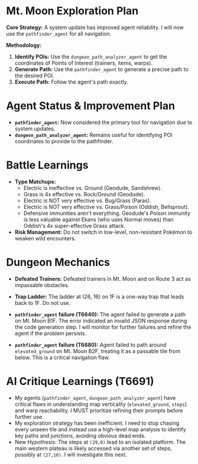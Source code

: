 # Mt. Moon Exploration Plan

**Core Strategy:** A system update has improved agent reliability. I will now use the `pathfinder_agent` for all navigation.

**Methodology:**
1.  **Identify POIs:** Use the `dungeon_path_analyzer_agent` to get the coordinates of Points of Interest (trainers, items, warps).
2.  **Generate Path:** Use the `pathfinder_agent` to generate a precise path to the desired POI.
3.  **Execute Path:** Follow the agent's path exactly.

# Agent Status & Improvement Plan
- **`pathfinder_agent`:** Now considered the primary tool for navigation due to system updates.
- **`dungeon_path_analyzer_agent`:** Remains useful for identifying POI coordinates to provide to the pathfinder.

# Battle Learnings
- **Type Matchups:**
  - Electric is ineffective vs. Ground (Geodude, Sandshrew).
  - Grass is 4x effective vs. Rock/Ground (Geodude).
  - Electric is NOT very effective vs. Bug/Grass (Paras).
  - Electric is NOT very effective vs. Grass/Poison (Oddish, Bellsprout).
  - Defensive immunities aren't everything. Geodude's Poison immunity is less valuable against Ekans (who uses Normal moves) than Oddish's 4x super-effective Grass attack.
- **Risk Management:** Do not switch in low-level, non-resistant Pokémon to weaken wild encounters.

# Dungeon Mechanics
- **Defeated Trainers:** Defeated trainers in Mt. Moon and on Route 3 act as impassable obstacles.
- **Trap Ladder:** The ladder at (26, 16) on 1F is a one-way trap that leads back to 1F. Do not use.

- **`pathfinder_agent` failure (T6640):** The agent failed to generate a path on Mt. Moon B1F. The error indicated an invalid JSON response during the code generation step. I will monitor for further failures and refine the agent if the problem persists.

- **`pathfinder_agent` failure (T6680):** Agent failed to path around `elevated_ground` on Mt. Moon B2F, treating it as a passable tile from below. This is a critical navigation flaw.

# AI Critique Learnings (T6691)
- My agents (`pathfinder_agent`, `dungeon_path_analyzer_agent`) have critical flaws in understanding map verticality (`elevated_ground`, `steps`) and warp reachability. I MUST prioritize refining their prompts before further use.
- My exploration strategy has been inefficient. I need to stop chasing every unseen tile and instead use a high-level map analysis to identify key paths and junctions, avoiding obvious dead ends.
- New Hypothesis: The steps at `(29,8)` lead to an isolated platform. The main western plateau is likely accessed via another set of steps, possibly at `(27,16)`. I will investigate this next.